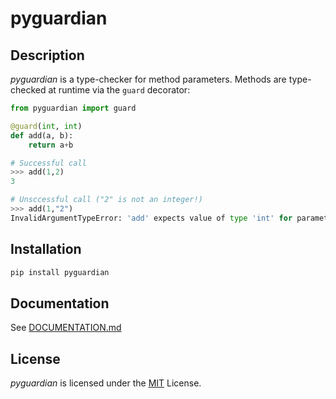 # pyguardian

## Description
*pyguardian* is a type-checker for method parameters. Methods are type-checked at runtime via the `guard` decorator:
```python
from pyguardian import guard

@guard(int, int)
def add(a, b):
    return a+b

# Successful call
>>> add(1,2)
3

# Unsccessful call ("2" is not an integer!)
>>> add(1,"2")
InvalidArgumentTypeError: 'add' expects value of type 'int' for parameter 'b' but got 'str'
```

## Installation
```bash
pip install pyguardian
```

## Documentation
See [DOCUMENTATION.md](https://github.com/greysonDEV/pyguardian/blob/master/DOCUMENTATION.md)

## License
*pyguardian* is licensed under the [MIT](https://github.com/greysonDEV/pyguardian/blob/master/LICENSE) License.
